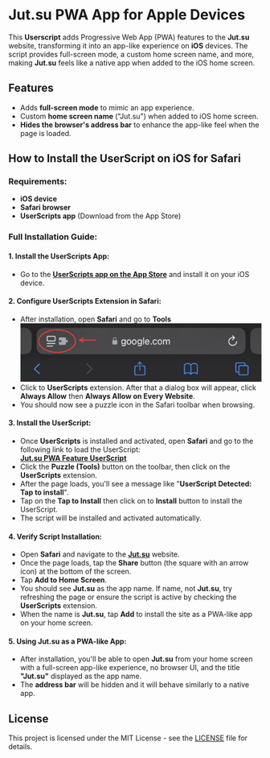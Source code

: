 # Jut.su PWA App for Apple Devices

This **Userscript** adds Progressive Web App (PWA) features to the **Jut.su** website, transforming it into an app-like experience on **iOS** devices. The script provides full-screen mode, a custom home screen name, and more, making **Jut.su** feels like a native app when added to the iOS home screen.

## Features

- Adds **full-screen mode** to mimic an app experience.
- Custom **home screen name** ("Jut.su") when added to iOS home screen.
- **Hides the browser's address bar** to enhance the app-like feel when the page is loaded.

## How to Install the UserScript on iOS for Safari

### Requirements:
- **iOS device**
- **Safari browser**
- **UserScripts app** (Download from the App Store)

### Full Installation Guide:

#### 1. **Install the UserScripts App:**
   - Go to the **[UserScripts app on the App Store](https://apps.apple.com/us/app/userscripts/id1463298887)** and install it on your iOS device.

#### 2. **Configure UserScripts Extension in Safari:**
   - After installation, open **Safari** and go to **Tools** <br/>![](tools.png)
   - Click to **UserScripts** extension. After that a dialog box will appear, click **Always Allow** then **Always Allow on Every Website**.
   - You should now see a puzzle icon in the Safari toolbar when browsing.

#### 3. **Install the UserScript:**
   - Once **UserScripts** is installed and activated, open **Safari** and go to the following link to load the UserScript:  
     **[Jut.su PWA Feature UserScript](https://raw.githubusercontent.com/emp0ry/Jut.su-PWA-like-app-for-Apple/refs/heads/main/Jut.su_PWA_Feature.user.js)**
   - Click the **Puzzle (Tools)** button on the toolbar, then click on the **UserScripts** extension.
   - After the page loads, you'll see a message like "**UserScript Detected: Tap to install**".
   - Tap on the **Tap to Install** then click on to **Install** button to install the UserScript.
   - The script will be installed and activated automatically.

#### 4. **Verify Script Installation:**
   - Open **Safari** and navigate to the **[Jut.su](https://jut.su)** website.
   - Once the page loads, tap the **Share** button (the square with an arrow icon) at the bottom of the screen.
   - Tap **Add to Home Screen**.
   - You should see **Jut.su** as the app name. If name, not **Jut.su**, try refreshing the page or ensure the script is active by checking the **UserScripts** extension.
   - When the name is **Jut.su**, tap **Add** to install the site as a PWA-like app on your home screen.

#### 5. **Using Jut.su as a PWA-like App:**
   - After installation, you'll be able to open **Jut.su** from your home screen with a full-screen app-like experience, no browser UI, and the title **"Jut.su"** displayed as the app name.
   - The **address bar** will be hidden and it will behave similarly to a native app.

## License

This project is licensed under the MIT License - see the [LICENSE](LICENSE) file for details.
